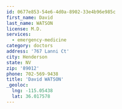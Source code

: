 ```yaml
---
id: 0677e853-54e6-4d0a-8902-33e4b96e985c
first_name: David
last_name: WATSON
license: M.D.
services:
  - emergency-medicine
category: doctors
address: '767 Lanni Ct'
city: Henderson
state: NV
zip: '89012'
phone: 702-569-9438
title: 'David WATSON'
_geoloc:
  lng: -115.05438
  lat: 36.017578
---
```

